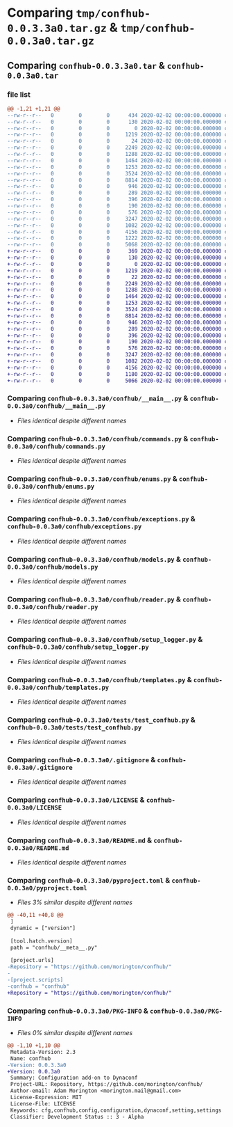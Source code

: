 # Comparing `tmp/confhub-0.0.3.3a0.tar.gz` & `tmp/confhub-0.0.3a0.tar.gz`

## Comparing `confhub-0.0.3.3a0.tar` & `confhub-0.0.3a0.tar`

### file list

```diff
@@ -1,21 +1,21 @@
--rw-r--r--   0        0        0      434 2020-02-02 00:00:00.000000 confhub-0.0.3.3a0/CHANGELOG.md
--rw-r--r--   0        0        0      130 2020-02-02 00:00:00.000000 confhub-0.0.3.3a0/requirements.txt
--rw-r--r--   0        0        0        0 2020-02-02 00:00:00.000000 confhub-0.0.3.3a0/confhub/__init__.py
--rw-r--r--   0        0        0     1219 2020-02-02 00:00:00.000000 confhub-0.0.3.3a0/confhub/__main__.py
--rw-r--r--   0        0        0       24 2020-02-02 00:00:00.000000 confhub-0.0.3.3a0/confhub/__meta__.py
--rw-r--r--   0        0        0     2249 2020-02-02 00:00:00.000000 confhub-0.0.3.3a0/confhub/commands.py
--rw-r--r--   0        0        0     1288 2020-02-02 00:00:00.000000 confhub-0.0.3.3a0/confhub/enums.py
--rw-r--r--   0        0        0     1464 2020-02-02 00:00:00.000000 confhub-0.0.3.3a0/confhub/exceptions.py
--rw-r--r--   0        0        0     1253 2020-02-02 00:00:00.000000 confhub-0.0.3.3a0/confhub/models.py
--rw-r--r--   0        0        0     3524 2020-02-02 00:00:00.000000 confhub-0.0.3.3a0/confhub/reader.py
--rw-r--r--   0        0        0     8814 2020-02-02 00:00:00.000000 confhub-0.0.3.3a0/confhub/setup_logger.py
--rw-r--r--   0        0        0      946 2020-02-02 00:00:00.000000 confhub-0.0.3.3a0/confhub/templates.py
--rw-r--r--   0        0        0      289 2020-02-02 00:00:00.000000 confhub-0.0.3.3a0/tests/.secrets.yml
--rw-r--r--   0        0        0      396 2020-02-02 00:00:00.000000 confhub-0.0.3.3a0/tests/example__secrets.yml
--rw-r--r--   0        0        0      190 2020-02-02 00:00:00.000000 confhub-0.0.3.3a0/tests/settings.yml
--rw-r--r--   0        0        0      576 2020-02-02 00:00:00.000000 confhub-0.0.3.3a0/tests/test_confhub.py
--rw-r--r--   0        0        0     3247 2020-02-02 00:00:00.000000 confhub-0.0.3.3a0/.gitignore
--rw-r--r--   0        0        0     1082 2020-02-02 00:00:00.000000 confhub-0.0.3.3a0/LICENSE
--rw-r--r--   0        0        0     4156 2020-02-02 00:00:00.000000 confhub-0.0.3.3a0/README.md
--rw-r--r--   0        0        0     1222 2020-02-02 00:00:00.000000 confhub-0.0.3.3a0/pyproject.toml
--rw-r--r--   0        0        0     5068 2020-02-02 00:00:00.000000 confhub-0.0.3.3a0/PKG-INFO
+-rw-r--r--   0        0        0      369 2020-02-02 00:00:00.000000 confhub-0.0.3a0/CHANGELOG.md
+-rw-r--r--   0        0        0      130 2020-02-02 00:00:00.000000 confhub-0.0.3a0/requirements.txt
+-rw-r--r--   0        0        0        0 2020-02-02 00:00:00.000000 confhub-0.0.3a0/confhub/__init__.py
+-rw-r--r--   0        0        0     1219 2020-02-02 00:00:00.000000 confhub-0.0.3a0/confhub/__main__.py
+-rw-r--r--   0        0        0       22 2020-02-02 00:00:00.000000 confhub-0.0.3a0/confhub/__meta__.py
+-rw-r--r--   0        0        0     2249 2020-02-02 00:00:00.000000 confhub-0.0.3a0/confhub/commands.py
+-rw-r--r--   0        0        0     1288 2020-02-02 00:00:00.000000 confhub-0.0.3a0/confhub/enums.py
+-rw-r--r--   0        0        0     1464 2020-02-02 00:00:00.000000 confhub-0.0.3a0/confhub/exceptions.py
+-rw-r--r--   0        0        0     1253 2020-02-02 00:00:00.000000 confhub-0.0.3a0/confhub/models.py
+-rw-r--r--   0        0        0     3524 2020-02-02 00:00:00.000000 confhub-0.0.3a0/confhub/reader.py
+-rw-r--r--   0        0        0     8814 2020-02-02 00:00:00.000000 confhub-0.0.3a0/confhub/setup_logger.py
+-rw-r--r--   0        0        0      946 2020-02-02 00:00:00.000000 confhub-0.0.3a0/confhub/templates.py
+-rw-r--r--   0        0        0      289 2020-02-02 00:00:00.000000 confhub-0.0.3a0/tests/.secrets.yml
+-rw-r--r--   0        0        0      396 2020-02-02 00:00:00.000000 confhub-0.0.3a0/tests/example__secrets.yml
+-rw-r--r--   0        0        0      190 2020-02-02 00:00:00.000000 confhub-0.0.3a0/tests/settings.yml
+-rw-r--r--   0        0        0      576 2020-02-02 00:00:00.000000 confhub-0.0.3a0/tests/test_confhub.py
+-rw-r--r--   0        0        0     3247 2020-02-02 00:00:00.000000 confhub-0.0.3a0/.gitignore
+-rw-r--r--   0        0        0     1082 2020-02-02 00:00:00.000000 confhub-0.0.3a0/LICENSE
+-rw-r--r--   0        0        0     4156 2020-02-02 00:00:00.000000 confhub-0.0.3a0/README.md
+-rw-r--r--   0        0        0     1180 2020-02-02 00:00:00.000000 confhub-0.0.3a0/pyproject.toml
+-rw-r--r--   0        0        0     5066 2020-02-02 00:00:00.000000 confhub-0.0.3a0/PKG-INFO
```

### Comparing `confhub-0.0.3.3a0/confhub/__main__.py` & `confhub-0.0.3a0/confhub/__main__.py`

 * *Files identical despite different names*

### Comparing `confhub-0.0.3.3a0/confhub/commands.py` & `confhub-0.0.3a0/confhub/commands.py`

 * *Files identical despite different names*

### Comparing `confhub-0.0.3.3a0/confhub/enums.py` & `confhub-0.0.3a0/confhub/enums.py`

 * *Files identical despite different names*

### Comparing `confhub-0.0.3.3a0/confhub/exceptions.py` & `confhub-0.0.3a0/confhub/exceptions.py`

 * *Files identical despite different names*

### Comparing `confhub-0.0.3.3a0/confhub/models.py` & `confhub-0.0.3a0/confhub/models.py`

 * *Files identical despite different names*

### Comparing `confhub-0.0.3.3a0/confhub/reader.py` & `confhub-0.0.3a0/confhub/reader.py`

 * *Files identical despite different names*

### Comparing `confhub-0.0.3.3a0/confhub/setup_logger.py` & `confhub-0.0.3a0/confhub/setup_logger.py`

 * *Files identical despite different names*

### Comparing `confhub-0.0.3.3a0/confhub/templates.py` & `confhub-0.0.3a0/confhub/templates.py`

 * *Files identical despite different names*

### Comparing `confhub-0.0.3.3a0/tests/test_confhub.py` & `confhub-0.0.3a0/tests/test_confhub.py`

 * *Files identical despite different names*

### Comparing `confhub-0.0.3.3a0/.gitignore` & `confhub-0.0.3a0/.gitignore`

 * *Files identical despite different names*

### Comparing `confhub-0.0.3.3a0/LICENSE` & `confhub-0.0.3a0/LICENSE`

 * *Files identical despite different names*

### Comparing `confhub-0.0.3.3a0/README.md` & `confhub-0.0.3a0/README.md`

 * *Files identical despite different names*

### Comparing `confhub-0.0.3.3a0/pyproject.toml` & `confhub-0.0.3a0/pyproject.toml`

 * *Files 3% similar despite different names*

```diff
@@ -40,11 +40,8 @@
 ]
 dynamic = ["version"]
 
 [tool.hatch.version]
 path = "confhub/__meta__.py"
 
 [project.urls]
-Repository = "https://github.com/morington/confhub/"
-
-[project.scripts]
-confhub = "confhub"
+Repository = "https://github.com/morington/confhub/"
```

### Comparing `confhub-0.0.3.3a0/PKG-INFO` & `confhub-0.0.3a0/PKG-INFO`

 * *Files 0% similar despite different names*

```diff
@@ -1,10 +1,10 @@
 Metadata-Version: 2.3
 Name: confhub
-Version: 0.0.3.3a0
+Version: 0.0.3a0
 Summary: Configuration add-on to Dynaconf
 Project-URL: Repository, https://github.com/morington/confhub/
 Author-email: Adam Morington <morington.mail@gmail.com>
 License-Expression: MIT
 License-File: LICENSE
 Keywords: cfg,confhub,config,configuration,dynaconf,setting,settings
 Classifier: Development Status :: 3 - Alpha
```

